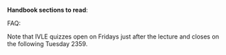 **Handbook sections to read**:

  <include type="danger" src="../../handbook/teams.md" name="Forming Teams :star:" dynamic />
  <include type="warning" src="../../handbook/peer-evaluations.md" name="Peer Evaluations :star::star:" dynamic />
  <include type="info" src="../../handbook/participation.md" name="Participation marks :star::star::star:" dynamic />
  <include type="success" src="../../handbook/tools.md" name="Tools :star::star::star::star:" dynamic />

FAQ:

  <include src="../../handbook/appendixC-faq.md#handbook-faq-slideFormat" name="Why slides are not detailed enough, handouts are wordy?" dynamic />
  <include src="../../handbook/appendixC-faq.md#handbook-faq-selfStudy" name="Why so much self-study?" dynamic />
  <include src="../../handbook/appendixC-faq.md#handbook-faq-favoriteTool" name="Why I'm not allowed to use my favorite OS/IDE/etc?" dynamic />


<Panel class="item" header="Submit IVLE quiz" expandable>

Note that IVLE quizzes open on Fridays just after the lecture and closes on the following Tuesday 2359.

</Panel>
